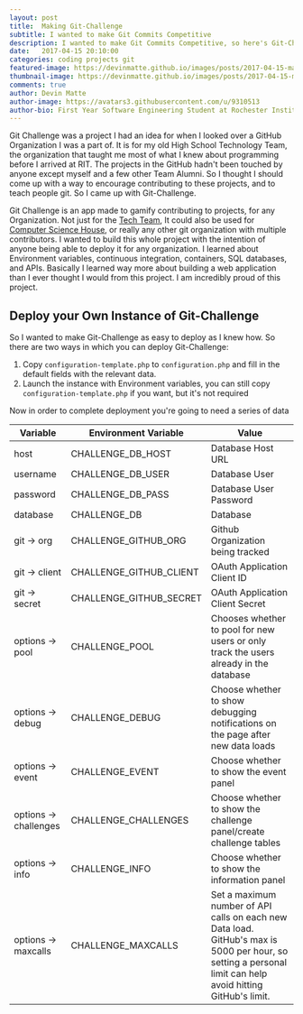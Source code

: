 ```yaml
---
layout: post
title:  Making Git-Challenge
subtitle: I wanted to make Git Commits Competitive
description: I wanted to make Git Commits Competitive, so here's Git-Challenge.
date:   2017-04-15 20:10:00
categories: coding projects git
featured-image: https://devinmatte.github.io/images/posts/2017-04-15-making-Git-Challenge.jpg
thumbnail-image: https://devinmatte.github.io/images/posts/2017-04-15-making-Git-Challenge2.jpg
comments: true
author: Devin Matte
author-image: https://avatars3.githubusercontent.com/u/9310513
author-bio: First Year Software Engineering Student at Rochester Institute of Technology
---
```


Git Challenge was a project I had an idea for when I looked over a GitHub Organization I was a part of. It is for my old High School Technology Team, the organization that taught me most of what I knew about programming before I arrived at RIT. The projects in the GitHub hadn't been touched by anyone except myself and a few other Team Alumni. So I thought I should come up with a way to encourage contributing to these projects, and to teach people git. So I came up with Git-Challenge.

Git Challenge is an app made to gamify contributing to projects, for any Organization. Not just for the [Tech Team](http://nhstech.us/), It could also be used for [Computer Science House](https://csh.rit.edu/), or really any other git organization with multiple contributors. I wanted to build this whole project with the intention of anyone being able to deploy it for any organization. I learned about Environment variables, continuous integration, containers, SQL databases, and APIs. Basically I learned way more about building a web application than I ever thought I would from this project. I am incredibly proud of this project.

Deploy your Own Instance of Git-Challenge
-----------------------------------------

So I wanted to make Git-Challenge as easy to deploy as I knew how. So there are two ways in which you can deploy Git-Challenge:
1. Copy `configuration-template.php` to `configuration.php` and fill in the default fields with the relevant data.
2. Launch the instance with Environment variables, you can still copy `configuration-template.php` if you want, but it's not required

Now in order to complete deployment you're going to need a series of data

| Variable |Environment Variable | Value |
|----------|---------------------|------------------------|
| host     | CHALLENGE_DB_HOST   | Database Host URL
| username | CHALLENGE_DB_USER   | Database User
| password | CHALLENGE_DB_PASS   | Database User Password
| database | CHALLENGE_DB        | Database
| git -> org      | CHALLENGE_GITHUB_ORG| Github Organization being tracked
| git -> client | CHALLENGE_GITHUB_CLIENT | OAuth Application Client ID
| git -> secret | CHALLENGE_GITHUB_SECRET | OAuth Application Client Secret
| options -> pool | CHALLENGE_POOL | Chooses whether to pool for new users or only track the users already in the database
| options -> debug | CHALLENGE_DEBUG | Choose whether to show debugging notifications on the page after new data loads
| options -> event | CHALLENGE_EVENT | Choose whether to show the event panel
| options -> challenges | CHALLENGE_CHALLENGES | Choose whether to show the challenge panel/create challenge tables
| options -> info | CHALLENGE_INFO | Choose whether to show the information panel
| options -> maxcalls | CHALLENGE_MAXCALLS | Set a maximum number of API calls on each new Data load. GitHub's max is 5000 per hour, so setting a personal limit can help avoid hitting GitHub's limit.
